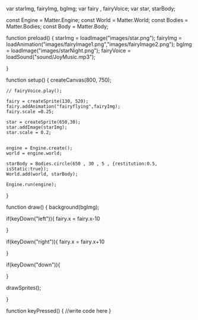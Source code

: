 var starImg, fairyImg, bgImg;
var fairy , fairyVoice;
var star, starBody;

const Engine = Matter.Engine;
const World = Matter.World;
const Bodies = Matter.Bodies;
const Body = Matter.Body;

function preload()
{
	starImg = loadImage("images/star.png");
	fairyImg = loadAnimation("images/fairyImage1.png","images/fairyImage2.png");
	bgImg = loadImage("images/starNight.png");
	fairyVoice = loadSound("sound/JoyMusic.mp3");

}

function setup() {
	createCanvas(800, 750);

	// fairyVoice.play();

	fairy = createSprite(130, 520);
	fairy.addAnimation("fairyflying",fairyImg);  
	fairy.scale =0.25;

	star = createSprite(650,30);
	star.addImage(starImg);
	star.scale = 0.2;
	

	engine = Engine.create();
	world = engine.world;

	starBody = Bodies.circle(650 , 30 , 5 , {restitution:0.5, isStatic:true});
	World.add(world, starBody);
	
	Engine.run(engine);

}


function draw() {
  background(bgImg);

  if(keyDown("left")){
    fairy.x = fairy.x-10
    
  }

  if(keyDown("right")){
    fairy.x = fairy.x+10
    
  }

  if(keyDown("down")){

	  
	
  }

  drawSprites();

}

function keyPressed() {
	//write code here
}
